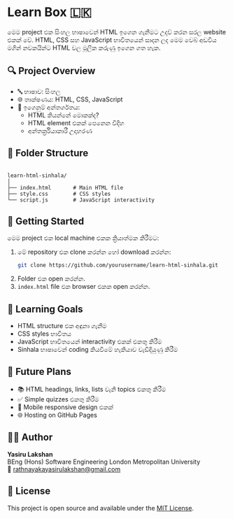 # Learn Box 🇱🇰 #

මෙම project එක සිංහල භාෂාවෙන් HTML ඉගෙන ගැනීමට උදව් කරන සරල website එකක් වේ. HTML, CSS සහ JavaScript භාවිතයෙන් සාදන ලද මෙම වෙබ් අඩවිය මගින් නවකයින්ට HTML වල මූලික කරුණු ඉගෙන ගත හැක.

## 🔍 Project Overview

- 🔤 භාෂාව: සිංහල
- 🌐 තාක්ෂණය: HTML, CSS, JavaScript
- 📘 ඉගෙනුම් අන්තර්ගතය:
  - HTML කියන්නේ මොකක්ද?
  - HTML element එකක් පෙනෙන විදිහ
  - අන්තර්ක්‍රියාකාරී උදාහරණ

## 📁 Folder Structure

```

learn-html-sinhala/
│
├── index.html       # Main HTML file
├── style.css        # CSS styles
└── script.js        # JavaScript interactivity

````

## 🚀 Getting Started

මෙම project එක local machine එකක ක්‍රියාත්මක කිරීමට:

1. මේ repository එක clone කරන්න හෝ download කරන්න:
    ```bash
    git clone https://github.com/yourusername/learn-html-sinhala.git
    ```
2. Folder එක open කරන්න.
3. `index.html` file එක browser එකක open කරන්න.

## 🧠 Learning Goals

- HTML structure එක අඳුනා ගැනීම
- CSS styles භාවිතය
- JavaScript භාවිතයෙන් interactivity එකක් එකතු කිරීම
- Sinhala භාෂාවෙන් coding කියවීමේ හැකියාව වැඩිදියුණු කිරීම

## 📌 Future Plans

- 📚 HTML headings, links, lists වැනි topics එකතු කිරීම
- ✅ Simple quizzes එකතු කිරීම
- 📱 Mobile responsive design එකක්
- 🌐 Hosting on GitHub Pages

## 👨‍💻 Author

**Yasiru Lakshan**  
BEng (Hons) Software Engineering 
London Metropolitan University  
📧 rathnayakayasirulakshan@gmail.com 

## 🪪 License

This project is open source and available under the [MIT License](LICENSE).
````


